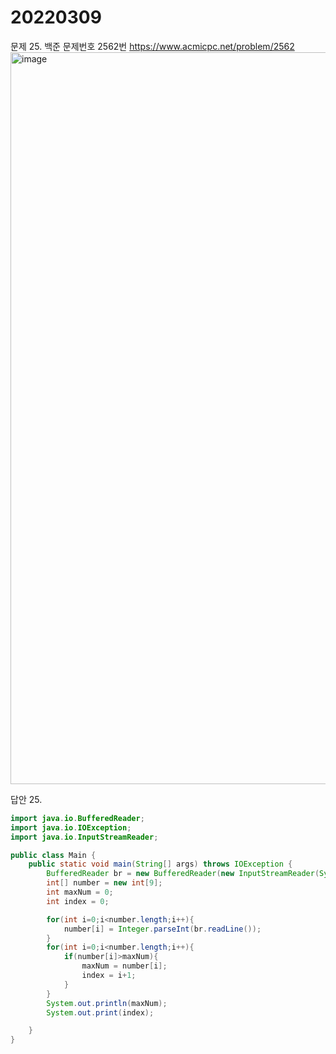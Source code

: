 20220309
========
문제 25. 백준 문제번호 2562번 https://www.acmicpc.net/problem/2562
<br/>
<img width="1171" alt="image" src="https://user-images.githubusercontent.com/65878311/157266603-5186bcb3-1ffb-47fd-aa47-374a4c12535d.png">


답안 25.
~~~java
import java.io.BufferedReader;
import java.io.IOException;
import java.io.InputStreamReader;

public class Main {
    public static void main(String[] args) throws IOException {
        BufferedReader br = new BufferedReader(new InputStreamReader(System.in));
        int[] number = new int[9];
        int maxNum = 0;
        int index = 0;

        for(int i=0;i<number.length;i++){
            number[i] = Integer.parseInt(br.readLine());
        }
        for(int i=0;i<number.length;i++){
            if(number[i]>maxNum){
                maxNum = number[i];
                index = i+1;
            }
        }
        System.out.println(maxNum);
        System.out.print(index);

    }
}
~~~
